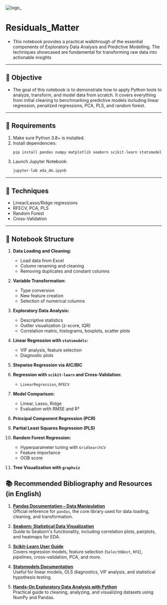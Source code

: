 ![logo_](https://github.com/user-attachments/assets/cd06965c-bc3d-4dd7-bf52-e5cdb3e003e2)

# Residuals_Matter

- This notebook provides a practical walkthrough of the essential components of Exploratory Data Analysis and Predictive Modelling. The techniques showcased are fundamental for transforming raw data into actionable insights
---
## 🎯 Objective

- The goal of this notebook is to demonstrate how to apply Python tools to analyze, transform, and model data from scratch. It covers everything from initial cleaning to benchmarking predictive models including linear regression, penalized regressions, PCA, PLS, and random forest.
---
## 🧪 Requirements

1. Make sure Python 3.8+ is installed.
2. Install dependencies:
   ```bash
   pip install pandas numpy matplotlib seaborn scikit-learn statsmodels openpyxl pingouin graphviz python-graphviz dot
   ```
3. Launch Jupyter Notebook:
   ```bash
   jupyter-lab eda_dm.ipynb
   ```
---
## 🧰 Techniques

- Linear/Lasso/Ridge regressions
- RFECV, PCA, PLS
- Random Forest
- Cross-Validation
---
## 📑 Notebook Structure

1. **Data Loading and Cleaning:**
   - Load data from Excel
   - Column renaming and cleaning
   - Removing duplicates and constant columns

2. **Variable Transformation:**
   - Type conversion
   - New feature creation
   - Selection of numerical columns

3. **Exploratory Data Analysis:**
   - Descriptive statistics
   - Outlier visualization (z-score, IQR)
   - Correlation matrix, histograms, boxplots, scatter plots

4. **Linear Regression with `statsmodels`:**
   - VIF analysis, feature selection
   - Diagnostic plots

5. **Stepwise Regression via AIC/BIC**

6. **Regression with `scikit-learn` and Cross-Validation:**
   - `LinearRegression`, `RFECV`

7. **Model Comparison:**
   - Linear, Lasso, Ridge
   - Evaluation with RMSE and R²

8. **Principal Component Regression (PCR)**

9. **Partial Least Squares Regression (PLS)**

10. **Random Forest Regression:**
    - Hyperparameter tuning with `GridSearchCV`
    - Feature importance
    - OOB score

11. **Tree Visualization with `graphviz`**

## 📚 Recommended Bibliography and Resources (in English)

1. [**Pandas Documentation – Data Manipulation**](https://pandas.pydata.org/docs/)  
   Official reference for `pandas`, the core library used for data loading, cleaning, and transformation.

2. [**Seaborn: Statistical Data Visualization**](https://seaborn.pydata.org/tutorial.html)  
   Guide to Seaborn's functionality, including correlation plots, pairplots, and heatmaps for EDA.

3. [**Scikit-Learn User Guide**](https://scikit-learn.org/stable/user_guide.html)  
   Covers regression models, feature selection (`SelectKBest`, `RFE`), pipelines, cross-validation, PCA, and more.

4. [**Statsmodels Documentation**](https://www.statsmodels.org/stable/index.html)  
   Useful for linear models, OLS diagnostics, VIF analysis, and statistical hypothesis testing.

5. [**Hands-On Exploratory Data Analysis with Python**](https://realpython.com/python-data-cleaning-numpy-pandas/)  
   Practical guide to cleaning, analyzing, and visualizing datasets using NumPy and Pandas.

